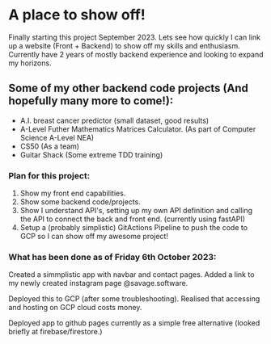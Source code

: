 # A place to show off!

Finally starting this project September 2023. Lets see how quickly I can link up a website (Front + Backend) to show off my skills and enthusiasm. Currently have 2 years of mostly backend experience and looking to expand my horizons.

## Some of my other backend code projects (And hopefully many more to come!):

- A.I. breast cancer predictor (small dataset, good results)
- A-Level Futher Mathematics Matrices Calculator. (As part of Computer Science A-Level NEA)
- CS50 (As a team)
- Guitar Shack (Some extreme TDD training)

### Plan for this project:

1. Show my front end capabilities.
2. Show some backend code/projects.
3. Show I understand API's, setting up my own API definition and calling the API to connect the back and front end. (currently using fastAPI)
4. Setup a (probably simplistic) GitActions Pipeline to push the code to GCP so I can show off my awesome project!

### What has been done as of Friday 6th October 2023:

Created a simmplistic app with navbar and contact pages. Added a link to my newly created instagram page @savage.software.

Deployed this to GCP (after some troubleshooting). Realised that accessing and hosting on GCP cloud costs money.

Deployed app to github pages currently as a simple free alternative (looked briefly at firebase/firestore.)



